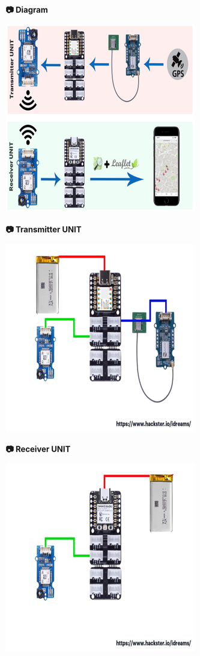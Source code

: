 ## 📷 Diagram
<p align="center">
  <img width="750" height="500" src="https://github.com/idreamsi/E5MAT/blob/main/schematic/diagram.png?raw=true">
</p>

## 📷 Transmitter UNIT
<p align="center">
  <img width="750" height="500" src="https://github.com/idreamsi/E5MAT/blob/main/schematic/transmitter_unit.png?raw=true">
</p>

## 📷 Receiver UNIT
<p align="center">
  <img width="750" height="500" src="https://github.com/idreamsi/E5MAT/blob/main/schematic/receiver_unit.png?raw=true">
</p>

